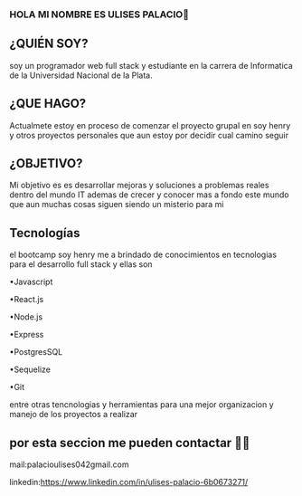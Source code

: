 ###  HOLA MI NOMBRE ES ULISES PALACIO👋
## ¿QUIÉN SOY?

 soy un programador web full stack y estudiante en la carrera de Informatica de la Universidad Nacional de la Plata.

## ¿QUE HAGO?
 Actualmete estoy en proceso de comenzar el proyecto grupal en soy henry y otros proyectos personales que aun estoy por decidir cual camino seguir

## ¿OBJETIVO?
 Mi objetivo es es desarrollar mejoras y soluciones a problemas reales dentro del mundo IT ademas de crecer y conocer mas a fondo este mundo que aun muchas cosas siguen siendo un misterio para mi 

## Tecnologías
 el bootcamp soy henry me a brindado de conocimientos en tecnologias para el desarrollo full stack y ellas son 
 
 •Javascript
  
 •React.js
 
 •Node.js
  
 •Express                      
 
 •PostgresSQL
 
 •Sequelize
 
 •Git
 
 entre otras tencnologias y herramientas para una mejor organizacion y manejo de los proyectos a realizar
 
 ## por esta seccion me pueden contactar 📲🤝
 mail:palacioulises042gmail.com
 
 linkedin:https://www.linkedin.com/in/ulises-palacio-6b0673271/
 
 
